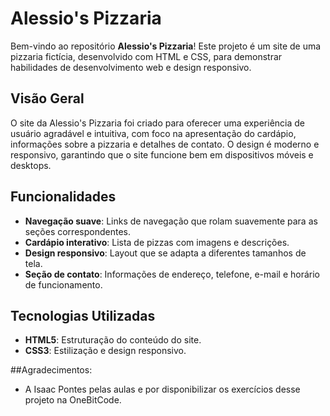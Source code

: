 # Alessio's Pizzaria

Bem-vindo ao repositório **Alessio's Pizzaria**! 
Este projeto é um site de uma pizzaria fictícia, desenvolvido com HTML e CSS, para demonstrar habilidades de desenvolvimento web e design responsivo.

## Visão Geral

O site da Alessio's Pizzaria foi criado para oferecer uma experiência de usuário agradável e intuitiva, com foco na apresentação do cardápio, informações sobre a pizzaria e detalhes de contato. O design é moderno e responsivo, garantindo que o site funcione bem em dispositivos móveis e desktops.

## Funcionalidades

- **Navegação suave**: Links de navegação que rolam suavemente para as seções correspondentes.
- **Cardápio interativo**: Lista de pizzas com imagens e descrições.
- **Design responsivo**: Layout que se adapta a diferentes tamanhos de tela.
- **Seção de contato**: Informações de endereço, telefone, e-mail e horário de funcionamento.

## Tecnologias Utilizadas

- **HTML5**: Estruturação do conteúdo do site.
- **CSS3**: Estilização e design responsivo.

##Agradecimentos:
- A Isaac Pontes pelas aulas e por disponibilizar os exercícios desse projeto na OneBitCode.
